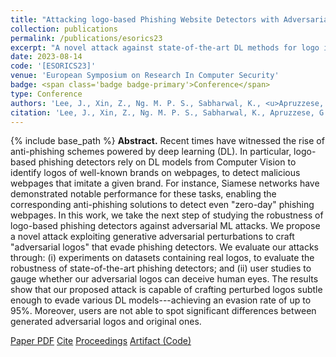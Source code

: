 ```yaml
---
title: "Attacking logo-based Phishing Website Detectors with Adversarial Perturbations"
collection: publications
permalink: /publications/esorics23
excerpt: "A novel attack against state-of-the-art DL methods for logo identification, validated via two user-studies."
date: 2023-08-14
code: '[ESORICS23]'
venue: 'European Symposium on Research In Computer Security'
badge: <span class='badge badge-primary'>Conference</span>
type: Conference
authors: 'Lee, J., Xin, Z., Ng. M. P. S., Sabharwal, K., <u>Apruzzese, G.</u>, Divakaran. D. M.'
citation: 'Lee, J., Xin, Z., Ng. M. P. S., Sabharwal, K., Apruzzese, G., Divakaran. D. M. (2023, Sept.). "Attacking logo-based Phishing Website Detectors with Adversarial Perturbations." In <i>European Symposium on Research in Computer Security (ESORICS)</i>.'
---
```

{% include base_path %}
<b>Abstract.</b> Recent times have witnessed the rise of anti-phishing schemes powered by deep learning (DL). In particular, logo-based phishing detectors rely on DL models from Computer Vision to identify logos of well-known brands on webpages, to detect malicious webpages that imitate a given brand. For instance, Siamese networks have demonstrated notable performance for these tasks, enabling the corresponding anti-phishing solutions to detect even "zero-day" phishing webpages.
In this work, we take the next step of studying the robustness of logo-based phishing detectors against adversarial ML attacks. We propose a novel attack exploiting generative adversarial perturbations to craft "adversarial logos" that evade phishing detectors. We evaluate our attacks through: (i) experiments on datasets containing real logos, to evaluate the robustness of state-of-the-art phishing detectors; and (ii) user studies to gauge whether our adversarial logos can deceive human eyes. The results show that our proposed attack is capable of crafting perturbed logos subtle enough to evade various DL models---achieving an evasion rate of up to 95%. Moreover, users are not able to spot significant differences between generated adversarial logos and original ones.


<a class="btn btn-outline-primary my-1 mr-1 btn-sm" href="{{ base_path }}/files/papers/esorics23/esorics23.pdf" target="_blank" rel="noopener">Paper PDF</a> 
<a class="btn btn-outline-primary my-1 mr-1 btn-sm" href="{{ base_path }}/files/papers/esorics23/esorics23_cite.html" target="_blank" rel="noopener">Cite</a>
<a class="btn btn-outline-primary my-1 mr-1 btn-sm" href="" target="_blank" rel="noopener">Proceedings</a>
<a class="btn btn-outline-primary my-1 mr-1 btn-sm" href="https://github.com/JehLeeKR/Adversarial-phishing-logos" target="_blank" rel="noopener">Artifact (Code)</a>
